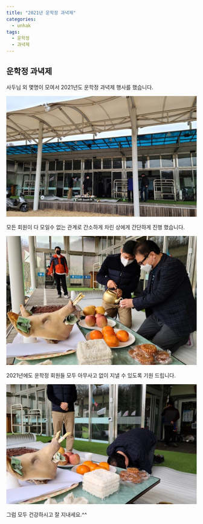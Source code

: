 ```yaml
---
title: "2021년 운학정 과녁제"
categories:
  - unhak
tags:
  - 운학정
  - 과녁제
---
```


## 운학정 과녁제

사두님 외 몇명이 모여서 2021년도 운학정 과녁제 행사를 했습니다.     

![image-left](/assets/images/unhak/gwanyeog_001.jpg)

모든 회원이 다 모일수 없는 관계로 간소하게 차린 상에게 간단하게 진행 했습니다.     

![image-left](/assets/images/unhak/gwanyeog_002.jpg)

2021년에도 운학정 회원들 모두 아무사고 없이 지낼 수 있도록 기원 드립니다.     

![image-left](/assets/images/unhak/gwanyeog_003.jpg)

그럼 모두 건강하시고 잘 지내세요.^^
